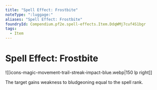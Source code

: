 ```yaml
---
title: "Spell Effect: Frostbite"
noteType: ":luggage:"
aliases: "Spell Effect: Frostbite"
foundryId: Compendium.pf2e.spell-effects.Item.DdqWMj7cuf4S1bgr
tags:
  - Item
---
```


# Spell Effect: Frostbite
![[icons-magic-movement-trail-streak-impact-blue.webp|150 lp right]]

The target gains weakness to bludgeoning equal to the spell rank.
